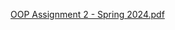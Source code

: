 [OOP Assignment 2 - Spring 2024.pdf](https://github.com/syedfahadshah-f7/OOPs-lab-tasks/files/14732871/OOP.Assignment.2.-.Spring.2024.pdf)
